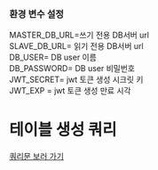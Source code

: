 ### 환경 변수 설정

MASTER_DB_URL=쓰기 전용 DB서버 url  
SLAVE_DB_URL= 읽기 전용 DB서버 url  
DB_USER= DB user 이름  
DB_PASSWORD= DB user 비밀번호  
JWT_SECRET= jwt 토큰 생성 시크릿 키  
JWT_EXP = jwt 토큰 생성 만료 시각  



# 테이블 생성 쿼리
[쿼리문 보러 가기](/src/main/resources/data.sql)